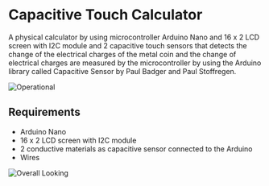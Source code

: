 # Capacitive Touch Calculator
A physical calculator by using microcontroller Arduino Nano and 16 x 2 LCD screen with I2C module 
and 2 capacitive touch sensors that detects the change of the electrical charges of the metal coin
and the change of electrical charges are measured by the microcontroller by using the Arduino
library called Capacitive Sensor by Paul Badger and Paul Stoffregen.

![Operational](https://github.com/huseyinTozluyurt/ArduinoProjects/blob/08b3da1e00f87a1cc37251c62887098571576f8e/CapacitiveTouchCalculator/Picture1.png)


## Requirements 
- Arduino Nano
- 16 x 2 LCD screen with I2C module
- 2 conductive materials as capacitive sensor connected to the Arduino
- Wires



![Overall Looking](https://github.com/huseyinTozluyurt/ArduinoProjects/blob/7f3cf068047b3dc86966006c434972c3cd198731/CapacitiveTouchCalculator/Picture2.png)
